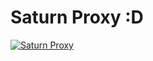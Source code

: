 # Saturn Proxy :D

<a href="https://top.gg/bot/782516877908901889">
    <img src="https://top.gg/api/widget/782516877908901889.svg" alt="Saturn Proxy" />
</a>